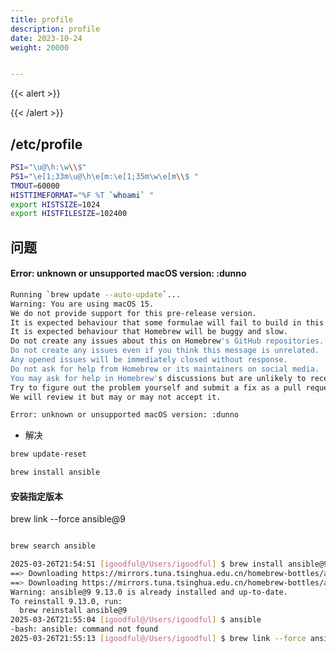 ```yaml
---
title: profile
description: profile
date: 2023-10-24
weight: 20000


---
```

<style>
th, td {
  border: 1px solid rgb(190, 190, 190);
}
</style>
{{< alert >}}


{{< /alert >}}



## /etc/profile

```bash
PS1="\u@\h:\w\\$"
PS1="\e[1;33m\u@\h\e[m:\e[1;35m\w\e[m\\$ "
TMOUT=60000
HISTTIMEFORMAT="%F %T `whoami` "
export HISTSIZE=1024
export HISTFILESIZE=102400
```


## 问题

#### Error: unknown or unsupported macOS version: :dunno

```bash
Running `brew update --auto-update`...
Warning: You are using macOS 15.
We do not provide support for this pre-release version.
It is expected behaviour that some formulae will fail to build in this pre-release version.
It is expected behaviour that Homebrew will be buggy and slow.
Do not create any issues about this on Homebrew's GitHub repositories.
Do not create any issues even if you think this message is unrelated.
Any opened issues will be immediately closed without response.
Do not ask for help from Homebrew or its maintainers on social media.
You may ask for help in Homebrew's discussions but are unlikely to receive a response.
Try to figure out the problem yourself and submit a fix as a pull request.
We will review it but may or may not accept it.

Error: unknown or unsupported macOS version: :dunno

```

- 解决
```bash
brew update-reset

brew install ansible


```

#### 安装指定版本

brew link --force ansible@9

```bash

brew search ansible

2025-03-26T21:54:51 [igoodful@/Users/igoodful] $ brew install ansible@9
==> Downloading https://mirrors.tuna.tsinghua.edu.cn/homebrew-bottles/api/formula.jws.json
==> Downloading https://mirrors.tuna.tsinghua.edu.cn/homebrew-bottles/api/cask.jws.json
Warning: ansible@9 9.13.0 is already installed and up-to-date.
To reinstall 9.13.0, run:
  brew reinstall ansible@9
2025-03-26T21:55:04 [igoodful@/Users/igoodful] $ ansible
-bash: ansible: command not found
2025-03-26T21:55:13 [igoodful@/Users/igoodful] $ brew link --force ansible@9

```


